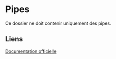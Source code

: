 # Pipes

Ce dossier ne doit contenir uniquement des pipes.

## Liens

[Documentation officielle](https://angular.io/docs/ts/latest/guide/pipes.html)
